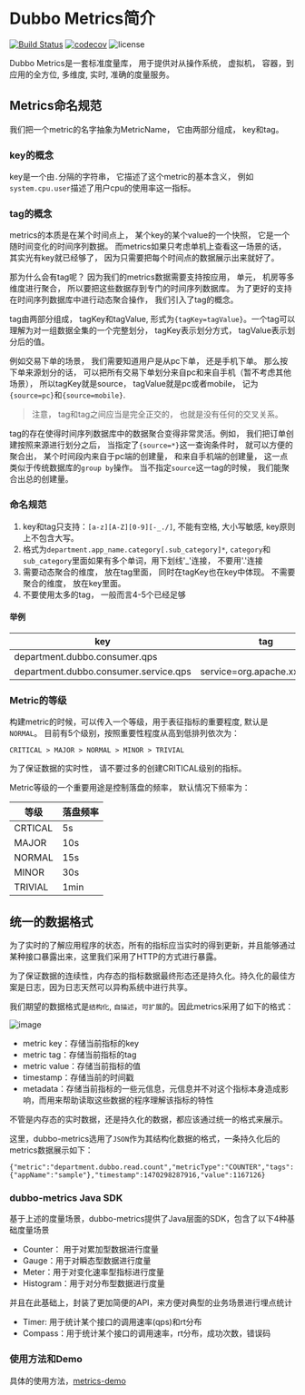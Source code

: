 # Dubbo Metrics简介

[![Build Status](https://travis-ci.org/dubbo/dubbo-metrics.svg?branch=master)](https://travis-ci.org/dubbo/dubbo-metrics)
[![codecov](https://codecov.io/gh/dubbo/dubbo-metrics/branch/master/graph/badge.svg)](https://codecov.io/gh/dubbo/dubbo-metrics)
![license](https://img.shields.io/github/license/dubbo/dubbo-metrics.svg)

Dubbo Metrics是一套标准度量库， 用于提供对从操作系统， 虚拟机， 容器，到应用的全方位, 多维度, 实时, 准确的度量服务。

## Metrics命名规范

我们把一个metric的名字抽象为MetricName， 它由两部分组成， key和tag。

### key的概念

key是一个由`.`分隔的字符串， 它描述了这个metric的基本含义， 例如`system.cpu.user`描述了用户cpu的使用率这一指标。

### tag的概念

metrics的本质是在某个时间点上， 某个key的某个value的一个快照， 它是一个随时间变化的时间序列数据。 而metrics如果只考虑单机上查看这一场景的话， 其实光有key就已经够了， 因为只需要把每个时间点的数据展示出来就好了。 

那为什么会有tag呢？ 因为我们的metrics数据需要支持按应用， 单元， 机房等多维度进行聚合， 所以要把这些数据存到专门的时间序列数据库。 为了更好的支持在时间序列数据库中进行动态聚合操作， 我们引入了tag的概念。

tag由两部分组成， tagKey和tagValue, 形式为`{tagKey=tagValue}`。一个tag可以理解为对一组数据全集的一个完整划分， tagKey表示划分方式， tagValue表示划分后的值。 

例如交易下单的场景， 我们需要知道用户是从pc下单， 还是手机下单。 那么按下单来源划分的话， 可以把所有交易下单划分来自pc和来自手机（暂不考虑其他场景）， 所以tagKey就是source， tagValue就是pc或者mobile， 记为`{source=pc}`和`{source=mobile}`.

> 注意， tag和tag之间应当是完全正交的， 也就是没有任何的交叉关系。 

tag的存在使得时间序列数据库中的数据聚合变得非常灵活。例如， 我们把订单创建按照来源进行划分之后， 当指定了`{source=*}`这一查询条件时， 就可以方便的聚合出， 某个时间段内来自于pc端的创建量， 和来自手机端的创建量， 这一点类似于传统数据库的`group by`操作。 当不指定`source`这一tag的时候， 我们能聚合出总的创建量。

### 命名规范

1. key和tag只支持：`[a-z][A-Z][0-9][-_./]`, 不能有空格, 大小写敏感, key原则上不包含大写。
2. 格式为`department.app_name.category[.sub_category]*`, `category`和`sub_category`里面如果有多个单词，用下划线'_'连接， 不要用'.'连接
3. 需要动态聚合的维度， 放在tag里面， 同时在tagKey也在key中体现。 不需要聚合的维度， 放在key里面。
4. 不要使用太多的tag， 一般而言4-5个已经足够

#### 举例

| key | tag |
|------|--------|
| department.dubbo.consumer.qps     |        |
| department.dubbo.consumer.service.qps     |  service=org.apache.xxxServer      |


### Metric的等级

构建metric的时候，可以传入一个等级，用于表征指标的重要程度, 默认是`NORMAL`。
目前有5个级别，按照重要性程度从高到低排列依次为：

```
CRITICAL > MAJOR > NORMAL > MINOR > TRIVIAL
```

为了保证数据的实时性， 请不要过多的创建CRITICAL级别的指标。

Metric等级的一个重要用途是控制落盘的频率， 默认情况下频率为：

| 等级 | 落盘频率 |
|---- | --- |
|CRTICAL| 5s|
|MAJOR| 10s|
| NORMAL| 15s|
|MINOR |30s|
|TRIVIAL |1min|


## 统一的数据格式

为了实时的了解应用程序的状态，所有的指标应当实时的得到更新，并且能够通过某种接口暴露出来，这里我们采用了HTTP的方式进行暴露。

为了保证数据的连续性，内存态的指标数据最终形态还是持久化。持久化的最佳方案是日志，因为日志天然可以异构系统中进行共享。

我们期望的数据格式是`结构化`, `自描述`，`可扩展`的。因此metrics采用了如下的格式：

![image](http://git.cn-hangzhou.oss.aliyun-inc.com/uploads/middleware-container/ali-metrics/3a7116b4ea0a58d3bad7d345a4ad4d06/image.png)


* metric key：存储当前指标的key
* metric tag：存储当前指标的tag
* metric value：存储当前指标的值
* timestamp：存储当前的时间戳
* metadata：存储当前指标的一些元信息，元信息并不对这个指标本身造成影响，而用来帮助读取这些数据的程序理解该指标的特性

不管是内存态的实时数据，还是持久化的数据，都应该通过统一的格式来展示。

这里，dubbo-metrics选用了`JSON`作为其结构化数据的格式，一条持久化后的metrics数据展示如下：

```
{"metric":"department.dubbo.read.count","metricType":"COUNTER","tags":{"appName":"sample"},"timestamp":1470298287916,"value":1167126}
```

### dubbo-metrics Java SDK

基于上述的度量场景，dubbo-metrics提供了Java层面的SDK，包含了以下4种基础度量场景

* Counter： 用于对累加型数据进行度量
* Gauge：用于对瞬态型数据进行度量
* Meter：用于对变化速率型指标进行度量
* Histogram：用于对分布型数据进行度量

并且在此基础上，封装了更加简便的API，来方便对典型的业务场景进行埋点统计

* Timer: 用于统计某个接口的调用速率(qps)和rt分布
* Compass：用于统计某个接口的调用速率，rt分布，成功次数，错误码

### 使用方法和Demo

具体的使用方法，[metrics-demo](https://github.com/dubbo/dubbo-metrics/wiki/demo)



